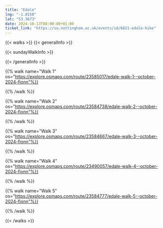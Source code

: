 ```yaml
---
title: "Edale"
lng: "-1.8158"
lat: "53.3673"
date: 2024-10-13T08:00:00+01:00
ticket_link: "https://su.nottingham.ac.uk/events/id/6821-edale-hike"
---
```


{{< walks >}}
{{< generalInfo >}}

{{< sundayWalkInfo >}}

{{< /generalInfo >}}


{{% walk name="Walk 1" os="https://explore.osmaps.com/route/23585017/edale-walk-1--october-2024-fionn"%}}


{{% /walk %}}


{{% walk name="Walk 2" os="https://explore.osmaps.com/route/23584738/edale-walk-2--october-2024-fionn"%}}



{{% /walk %}}


{{% walk name="Walk 3" os="https://explore.osmaps.com/route/23584667/edale-walk-3--october-2024-fionn"%}}



{{% /walk %}}


{{% walk name="Walk 4" os="https://explore.osmaps.com/route/23490057/edale-walk-4--october-2024-fionn"%}}



{{% /walk %}}


{{% walk name="Walk 5" os="https://explore.osmaps.com/route/23584777/edale-walk-5--october-2024-fionn"%}}



{{% /walk %}}

{{< /walks >}}